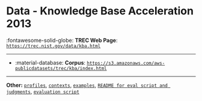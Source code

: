 # Data - Knowledge Base Acceleration 2013 

:fontawesome-solid-globe: **TREC Web Page**: [`https://trec.nist.gov/data/kba.html`](https://trec.nist.gov/data/kba.html)

---

- :material-database: **Corpus**: [`https://s3.amazonaws.com/aws-publicdatasets/trec/kba/index.html`](https://s3.amazonaws.com/aws-publicdatasets/trec/kba/index.html)


---

**Other:** [`profiles`](https://trec.nist.gov/data/context/2013/profiles2013.csv.txt), [`contexts`](https://trec.nist.gov/data/context/2013/contexts.csv.txt), [`examples`](https://trec.nist.gov/data/context/2013/examples.csv.txt), [`README for eval script and judgments`](https://trec.nist.gov/data/context/2013/README.txt), [`evaluation script`](https://trec.nist.gov/data/context/2013/eval.py)
